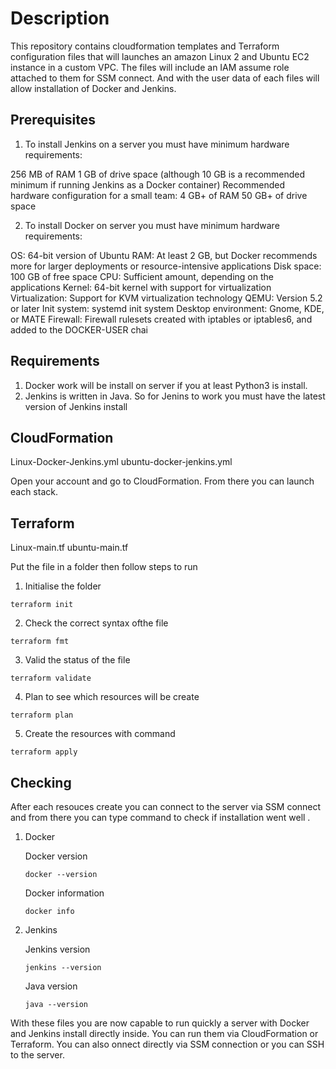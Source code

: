 # Description
This repository contains cloudformation templates and Terraform configuration files that will launches an amazon Linux 2 and Ubuntu EC2 instance in a custom VPC. The files will include an IAM assume role attached to them
for SSM connect. And with the user data of each files will allow installation of Docker and Jenkins.

## Prerequisites
1. To install Jenkins on a server you must have minimum hardware requirements:

256 MB of RAM
1 GB of drive space (although 10 GB is a recommended minimum if running Jenkins as a Docker container)
Recommended hardware configuration for a small team:
4 GB+ of RAM
50 GB+ of drive space

2. To install Docker on server you must have minimum hardware requirements:

OS: 64-bit version of Ubuntu
RAM: At least 2 GB, but Docker recommends more for larger deployments or resource-intensive applications
Disk space: 100 GB of free space
CPU: Sufficient amount, depending on the applications
Kernel: 64-bit kernel with support for virtualization
Virtualization: Support for KVM virtualization technology
QEMU: Version 5.2 or later
Init system: systemd init system
Desktop environment: Gnome, KDE, or MATE
Firewall: Firewall rulesets created with iptables or iptables6, and added to the DOCKER-USER chai
   
## Requirements
1. Docker work  will be install on server if you at least Python3 is install.
2. Jenkins is written in Java. So for Jenins to work you must have the latest version of Jenkins install
   
## CloudFormation
Linux-Docker-Jenkins.yml 
ubuntu-docker-jenkins.yml

Open your account and go to CloudFormation. From there you can launch each stack.

## Terraform
Linux-main.tf
ubuntu-main.tf

Put the file in a folder then follow steps to run 

1. Initialise the folder
```
terraform init
```

2. Check the correct syntax ofthe file
```
terraform fmt
```

3. Valid the status of the file
```
terraform validate
```
4. Plan to see which resources will be create
```
terraform plan
```
5. Create the resources with command
```
terraform apply
```
## Checking

After each resouces create you can connect to the server via SSM connect and from there you  can type command to check if installation went well .

1. Docker

   Docker version
   ```
   docker --version
   ```
   Docker information
   ```
   docker info
   ```

2. Jenkins

   Jenkins version
   ```
   jenkins --version
   ```
   Java version
   ```
   java --version
   ```


With these files you are now capable to run quickly a server with Docker and Jenkins install directly inside. You can run them via CloudFormation or Terraform. You can also onnect directly via SSM 
connection or you can SSH to  the server. 

